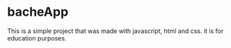 # bacheApp
This is a simple project that was  made with javascript, html and css. it is for education purposes. 
